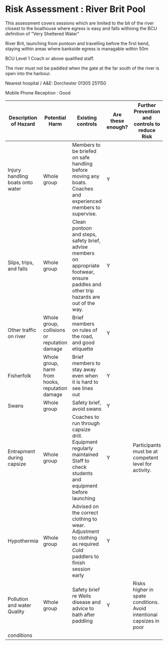 # Risk Assessment : River Brit Pool #


This assessment covers sessions which are limited to the bit of the river closest to the boathouse where egress is easy and falls withiong the BCU definition of "Very Sheltered Water"

River Brit, launching from pontoon and travelling before the first bend, staying within areas where bankside egress is managable within 50m 

BCU Level 1 Coach or above qualified staff.

The river must not be paddled when the gate at the far south of the river is open into the harbour. 	

Nearest hospital / A&E: Dorchester   01305 251150 

Mobile Phone Reception : Good


| Description of Hazard | Potential Harm |  Existing controls| Are these enough? | Further Prevention and controls to reduce Risk | 
|-----------------------|--------------------                           |-------------------|-------------------|------------------------|
| Injury handling boats onto water  |  Whole group  | Members to be briefed on safe handling before moving any boats.<br /> Coaches and experienced members to supervise. | Y |   |
| Slips, trips, and falls  |  Whole group  | Clean pontoon and steps, safety brief, advise members on appropriate footwear, ensure paddles and other trip hazards are out of the way. | Y |   |
| Other traffic on river | Whole group, collisions or reputation damage | Brief members on rules of the road, and good etiquette | Y |  | 
| Fisherfolk | Whole group, harm from hooks, reputation damage | Brief members to stay away even when it is hard to see lines out | Y |  |
| Swans | Whole group | Safety brief, avoid swans | Y | | 
| Entrapment during capsize | Whole group | Coaches to run through capsize drill. <br />Equipment regularly maintained<br />Staff to check students and equipment before launching | Y | Participants must be at competent level for activity. | 
| Hypothermia | Whole group | Advised on the correct clothing to wear. <br />Adjustment to clothing as required<br /> Cold paddlers to finish session early | Y | |
| Pollution and water Quality | Whole group | Safety brief re Weils disease and advice to bath after paddling | Y | Risks higher in spate conditions.<br /> Avoid intentional capsizes in poor
conditions |


